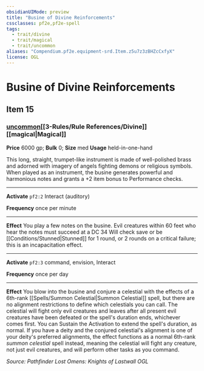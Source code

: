 ```yaml
---
obsidianUIMode: preview
title: "Busine of Divine Reinforcements"
cssclasses: pf2e,pf2e-spell
tags:
  - trait/divine
  - trait/magical
  - trait/uncommon
aliases: "Compendium.pf2e.equipment-srd.Item.z5u7z3zBHZcCxfyX"
license: OGL
---
```

# Busine of Divine Reinforcements
## Item 15
### [uncommon](uncommon.md "Uncommon Rarity Trait")[[3-Rules/Rule References/Divine]][[magical|Magical]]


**Price** 6000 gp; 
**Bulk** 0; **Size** med
**Usage** held-in-one-hand

This long, straight, trumpet-like instrument is made of well-polished brass and adorned with imagery of angels fighting demons or religious symbols. When played as an instrument, the busine generates powerful and harmonious notes and grants a +2 item bonus to Performance checks.

* * *

**Activate** `pf2:2` Interact (auditory)

**Frequency** once per minute

* * *

**Effect** You play a few notes on the busine. Evil creatures within 60 feet who hear the notes must succeed at a DC 34 Will check save or be [[Conditions/Stunned|Stunned]] for 1 round, or 2 rounds on a critical failure; this is an incapacitation effect.

* * *

**Activate** `pf2:3` command, envision, Interact

**Frequency** once per day

* * *

**Effect** You blow into the busine and conjure a celestial with the effects of a 6th-rank [[Spells/Summon Celestial|Summon Celestial]] spell, but there are no alignment restrictions to define which celestials you can call. The celestial will fight only evil creatures and leaves after all present evil creatures have been defeated or the spell's duration ends, whichever comes first. You can Sustain the Activation to extend the spell's duration, as normal. If you have a deity and the conjured celestial's alignment is one of your deity's preferred alignments, the effect functions as a normal 6th-rank _summon celestial_ spell instead, meaning the celestial will fight any creature, not just evil creatures, and will perform other tasks as you command.

*Source: Pathfinder Lost Omens: Knights of Lastwall*
*OGL*